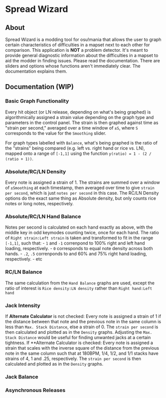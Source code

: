 # Spread Wizard

## About
  Spread Wizard is a modding tool for osu!mania that allows the user to graph certain characteristics of difficulties in a mapset next to each other for comparison.
  This application is **NOT** a problem detector. It's meant to provide general diagnostic information about the difficulties in a mapset to aid the modder in finding issues.
  Please read the documentation. There are sliders and options whose functions aren't immediately clear. The documentation explains them.

## Documentation (WIP)

### Basic Graph Functionality
  Every hit object (or LN release, depending on what's being graphed) is algorithmically assigned a strain value depending on the graph type and parameters in the control panel. The strain is then graphed against time as "strain per second," averaged over a time window of `±S`, where `S` corresponds to the value for the `Smoothing` slider.

  For graph types labelled with `Balance`, what's being graphed is the ratio of the "strains" being compared (e.g. left vs. right hand or rice vs. LN), mapped onto a range of `[-1,1]` using the function `y(ratio) = 1 - (2 / (ratio + 1))`.

### Absolute/RC/LN Density
  Every note is assigned a strain of 1. The strains are summed over a window of `±Smoothing` at each timestamp, then averaged over time to give `strain per second`, which is just `notes per second` in this case.
  The RC/LN Density options do the exact same thing as Absolute density, but only counts rice notes or long notes, respectively.

### Absolute/RC/LN Hand Balance
  Notes per second is calculated on each hand exactly as above, with the middle key in odd keymodes counting twice, once for each hand. The ratio of `Right strain:Left strain` is taken and transformed to fit in the range `[-1,1]`, such that:
    - `1` and `-1` correnpond to 100% right and left hand loading, respectively.
    - `0` corresponds to equal note density across both hands.
    - `.2`, `.5` correnponds to and 60% and 75% right hand loading, respectively.
    - etc

### RC/LN Balance
  The same calculation from the `Hand Balance` graphs are used, except the ratio of interest is `Rice density:LN density` rather than `Right hand:Left hand`

### Jack Intensity
  If **Alternate Calculator** is not checked:
    Every note is assigned a strain of 1 if the distance between that note and the previous note in the same column is less than `Max. Stack Distance`, else a strain of 0. The `strain per second` is then calculated and plotted as in the `Density` graphs.
    Adjusting the `Max. Stack Distance` would be useful for finding unwanted jacks at a certain tightness.
  If **Alternate Calculator is checked:
    Every note is assigned a strain that scales with the inverse square of the distance from the previous note in the same column such that at 180BPM, 1/4, 1/2, and 1/1 stacks have strains of 4, 1 and .25, respectively. The `strain per second` is then calculated and plotted as in     the `Density` graphs.

### Jack Balance

### Asynchronous Releases

